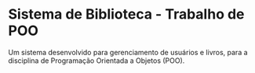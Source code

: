 # Sistema de Biblioteca - Trabalho de POO

Um sistema desenvolvido para gerenciamento de usuários e livros, para a disciplina de Programação Orientada a Objetos (POO).
